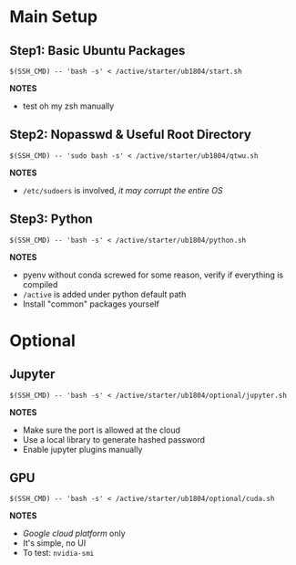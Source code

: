 
# Main Setup
## Step1: Basic Ubuntu Packages
```
$(SSH_CMD) -- 'bash -s' < /active/starter/ub1804/start.sh
```
**NOTES**
+ test oh my zsh manually


## Step2: Nopasswd & Useful Root Directory
```
$(SSH_CMD) -- 'sudo bash -s' < /active/starter/ub1804/qtwu.sh
```
**NOTES**
+ `/etc/sudoers` is involved, *it may corrupt the entire OS*


## Step3: Python
```
$(SSH_CMD) -- 'bash -s' < /active/starter/ub1804/python.sh
```
**NOTES**
+ pyenv without conda screwed for some reason, verify if everything is compiled
+ `/active` is added under python default path
+ Install "common" packages yourself


# Optional

## Jupyter
```
$(SSH_CMD) -- 'bash -s' < /active/starter/ub1804/optional/jupyter.sh
```
**NOTES**
+ Make sure the port is allowed at the cloud
+ Use a local library to generate hashed password
+ Enable jupyter plugins manually


## GPU
```
$(SSH_CMD) -- 'bash -s' < /active/starter/ub1804/optional/cuda.sh
```
**NOTES**
+ *Google cloud platform* only
+ It's simple, no UI
+ To test: `nvidia-smi`
